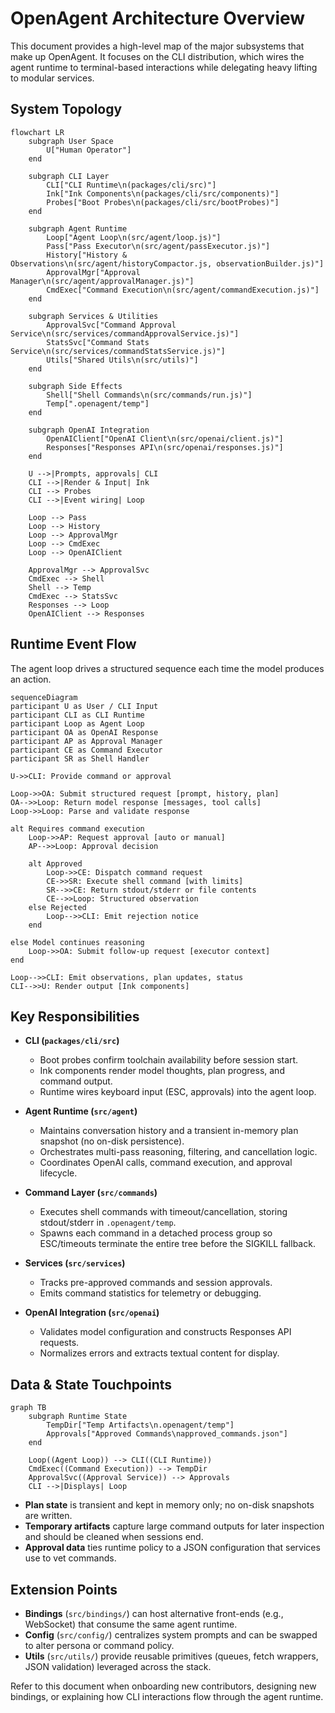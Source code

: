 # OpenAgent Architecture Overview

This document provides a high-level map of the major subsystems that make up OpenAgent.
It focuses on the CLI distribution, which wires the agent runtime to terminal-based
interactions while delegating heavy lifting to modular services.

## System Topology

```mermaid
flowchart LR
    subgraph User Space
        U["Human Operator"]
    end

    subgraph CLI Layer
        CLI["CLI Runtime\n(packages/cli/src)"]
        Ink["Ink Components\n(packages/cli/src/components)"]
        Probes["Boot Probes\n(packages/cli/src/bootProbes)"]
    end

    subgraph Agent Runtime
        Loop["Agent Loop\n(src/agent/loop.js)"]
        Pass["Pass Executor\n(src/agent/passExecutor.js)"]
        History["History & Observations\n(src/agent/historyCompactor.js, observationBuilder.js)"]
        ApprovalMgr["Approval Manager\n(src/agent/approvalManager.js)"]
        CmdExec["Command Execution\n(src/agent/commandExecution.js)"]
    end

    subgraph Services & Utilities
        ApprovalSvc["Command Approval Service\n(src/services/commandApprovalService.js)"]
        StatsSvc["Command Stats Service\n(src/services/commandStatsService.js)"]
        Utils["Shared Utils\n(src/utils)"]
    end

    subgraph Side Effects
        Shell["Shell Commands\n(src/commands/run.js)"]
        Temp[".openagent/temp"]
    end

    subgraph OpenAI Integration
        OpenAIClient["OpenAI Client\n(src/openai/client.js)"]
        Responses["Responses API\n(src/openai/responses.js)"]
    end

    U -->|Prompts, approvals| CLI
    CLI -->|Render & Input| Ink
    CLI --> Probes
    CLI -->|Event wiring| Loop

    Loop --> Pass
    Loop --> History
    Loop --> ApprovalMgr
    Loop --> CmdExec
    Loop --> OpenAIClient

    ApprovalMgr --> ApprovalSvc
    CmdExec --> Shell
    Shell --> Temp
    CmdExec --> StatsSvc
    Responses --> Loop
    OpenAIClient --> Responses
```

## Runtime Event Flow

The agent loop drives a structured sequence each time the model produces an action.

```mermaid
sequenceDiagram
participant U as User / CLI Input
participant CLI as CLI Runtime
participant Loop as Agent Loop
participant OA as OpenAI Response
participant AP as Approval Manager
participant CE as Command Executor
participant SR as Shell Handler

U->>CLI: Provide command or approval

Loop->>OA: Submit structured request [prompt, history, plan]
OA-->>Loop: Return model response [messages, tool calls]
Loop->>Loop: Parse and validate response

alt Requires command execution
    Loop->>AP: Request approval [auto or manual]
    AP-->>Loop: Approval decision

    alt Approved
        Loop->>CE: Dispatch command request
        CE->>SR: Execute shell command [with limits]
        SR-->>CE: Return stdout/stderr or file contents
        CE-->>Loop: Structured observation
    else Rejected
        Loop-->>CLI: Emit rejection notice
    end

else Model continues reasoning
    Loop->>OA: Submit follow-up request [executor context]
end

Loop-->>CLI: Emit observations, plan updates, status
CLI-->>U: Render output [Ink components]
```

## Key Responsibilities

- **CLI (`packages/cli/src`)**
  - Boot probes confirm toolchain availability before session start.
  - Ink components render model thoughts, plan progress, and command output.
  - Runtime wires keyboard input (ESC, approvals) into the agent loop.

- **Agent Runtime (`src/agent`)**
  - Maintains conversation history and a transient in-memory plan snapshot (no on-disk persistence).
  - Orchestrates multi-pass reasoning, filtering, and cancellation logic.
  - Coordinates OpenAI calls, command execution, and approval lifecycle.

- **Command Layer (`src/commands`)**
  - Executes shell commands with timeout/cancellation, storing stdout/stderr in `.openagent/temp`.
  - Spawns each command in a detached process group so ESC/timeouts terminate the entire tree before the SIGKILL fallback.

- **Services (`src/services`)**
  - Tracks pre-approved commands and session approvals.
  - Emits command statistics for telemetry or debugging.

- **OpenAI Integration (`src/openai`)**
  - Validates model configuration and constructs Responses API requests.
  - Normalizes errors and extracts textual content for display.

## Data & State Touchpoints

```mermaid
graph TB
    subgraph Runtime State
        TempDir["Temp Artifacts\n.openagent/temp"]
        Approvals["Approved Commands\napproved_commands.json"]
    end

    Loop((Agent Loop)) --> CLI((CLI Runtime))
    CmdExec((Command Execution)) --> TempDir
    ApprovalSvc((Approval Service)) --> Approvals
    CLI -->|Displays| Loop
```

- **Plan state** is transient and kept in memory only; no on-disk snapshots are written.
- **Temporary artifacts** capture large command outputs for later inspection and should be cleaned when sessions end.
- **Approval data** ties runtime policy to a JSON configuration that services use to vet commands.

## Extension Points

- **Bindings** (`src/bindings/`) can host alternative front-ends (e.g., WebSocket) that consume the same agent runtime.
- **Config** (`src/config/`) centralizes system prompts and can be swapped to alter persona or command policy.
- **Utils** (`src/utils/`) provide reusable primitives (queues, fetch wrappers, JSON validation) leveraged across the stack.

Refer to this document when onboarding new contributors, designing new bindings, or explaining how CLI interactions flow through the agent runtime.
